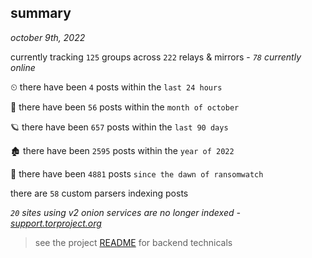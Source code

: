 
## summary
_october 9th, 2022_

currently tracking `125` groups across `222` relays & mirrors - _`78` currently online_

⏲ there have been `4` posts within the `last 24 hours`

🦈 there have been `56` posts within the `month of october`

🪐 there have been `657` posts within the `last 90 days`

🏚 there have been `2595` posts within the `year of 2022`

🦕 there have been `4881` posts `since the dawn of ransomwatch`

there are `58` custom parsers indexing posts

_`20` sites using v2 onion services are no longer indexed - [support.torproject.org](https://support.torproject.org/onionservices/v2-deprecation/)_

> see the project [README](https://github.com/joshhighet/ransomwatch#ransomwatch--) for backend technicals
